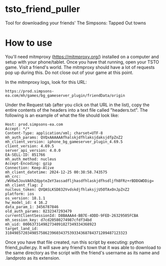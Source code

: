 # tsto_friend_puller
Tool for downloading your friends' The Simpsons: Tapped Out towns


# How to use

You'll need mitmproxy (https://mitmproxy.org/) installed on a computer and setup with your phone/tablet. Once you have that running, open your TSTO game.  Visit a friend's world. The mitmproxy should have a lot of requests pop up during this. Do not close out of your game at this point. 

In the mitmproxy logs, look for this URL:
  

    https://prod.simpsons-ea.com/mh/games/bg_gameserver_plugin/friendData/origin

     
      
Under the Request tab (after you click on that URL in the list), copy the entire
contents of the headers into a text file called "headers.txt". The following is
an example of what the file should look like:
  

    Host: prod.simpsons-ea.com
    Accept: */*
    Content-Type: application/xml; charset=UTF-8
    mh_auth_params: QVQxAAAAAAfhalskjdfhlaksjdaksjdfpZnZ2
    mh_client_version: iphone_bg_gameserver_plugin_4.69.5
    client_version: 4.69.5
    server_api_version: 4.0.0
    EA-SELL-ID: 851766
    mh_auth_method: nucleus
    Accept-Encoding: gzip
    Connection: Keep-Alive
    mh_client_datetime: 2024-12-25 00:38:58.743575
    mh_crc: /WV6w5JouVA6hZdppteZeY3assadfljhasdfhlaskjdfhsdljfh8FRz+rBDDGWDDig=
    mh_client_flag: 2
    nucleus_token: QVQASLKSD832VvdskdjfhlaksjjU5OTAxOnJpZnZ2
    platform: ios
    os_version: 18.1.1
    hw_model_id: 4 16.2
    data_param_1: 3456787846
    old_auth_params: 8232347293479
    currentClientSessionId: D8BAAAA4-BB7E-4DDD-9FED-26329505FCBA
    mh_session_key: d7cd20580274987cfdf34bd
    mh_uid: 000637314982734091827349334368923
    target_land_id: 3104985720349857586239603437539334368784371209487123323

Once you have that file created, run this script by executing: python friend_puller.py. It will save any friend's town that it was able to download to the same directory as the script with the friend's username as its name and .landproto as its extension.
